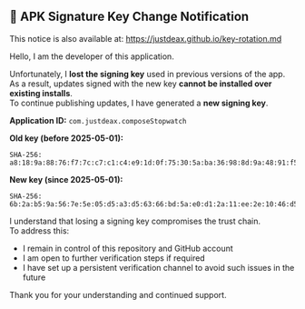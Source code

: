 ## 🔑 APK Signature Key Change Notification
This notice is also available at: https://justdeax.github.io/key-rotation.md

Hello, I am the developer of this application.

Unfortunately, I **lost the signing key** used in previous versions of the app.  
As a result, updates signed with the new key **cannot be installed over existing installs**.  
To continue publishing updates, I have generated a **new signing key**.

**Application ID:** `com.justdeax.composeStopwatch`

**Old key (before 2025-05-01):**
```
SHA-256: a8:18:9a:88:76:f7:7c:c7:c1:c4:e9:1d:0f:75:30:5a:ba:36:98:8d:9a:48:91:f5:63:c4:a5:dd:a2:2b:70:33
```

**New key (since 2025-05-01):**
```
SHA-256: 6b:2a:b5:9a:56:7e:5e:05:d5:a3:d5:63:66:bd:5a:e0:d1:2a:11:ee:2e:10:46:d5:4d:14:9b:fa:53:43:d2:e0
```

I understand that losing a signing key compromises the trust chain.  
To address this:
- I remain in control of this repository and GitHub account
- I am open to further verification steps if required
- I have set up a persistent verification channel to avoid such issues in the future

Thank you for your understanding and continued support.
